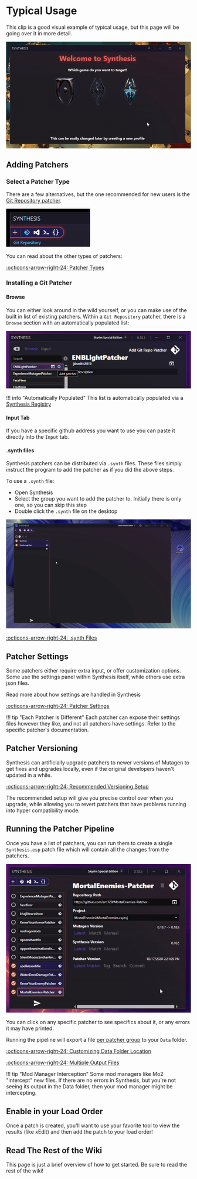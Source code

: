 # Typical Usage
This clip is a good visual example of typical usage, but this page will be going over it in more detail.

![Showcase](images/showcase.gif)

## Adding Patchers
### Select a Patcher Type
There are a few alternatives, but the one recommended for new users is the [Git Repository patcher](Git-Repository-Patcher.md).

![Git Repository Patcher](images/git-repo-patcher.png)

You can read about the other types of patchers:

[:octicons-arrow-right-24: Patcher Types](Patcher-Types.md)

### Installing a Git Patcher
#### Browse
You can either look around in the wild yourself, or you can make use of the built in list of existing patchers.  Within a `Git Repository` patcher, there is a `Browse` section with an automatically populated list:

![Patcher Browser](images/patcher-browser.png)

!!! info "Automatically Populated"
    This list is automatically populated via a [Synthesis Registry](https://github.com/Mutagen-Modding/Synthesis.Registry)

#### Input Tab
If you have a specific github address you want to use you can paste it directly into the `Input` tab.

#### .synth files
Synthesis patchers can be distributed via `.synth` files.  These files simply instruct the program to add the patcher as if you did the above steps.  

To use a `.synth` file:

- Open Synthesis
- Select the group you want to add the patcher to.  Initially there is only one, so you can skip this step
- Double click the `.synth` file on the desktop

![.synth](images/synth-files.gif)

[:octicons-arrow-right-24: .synth Files](Synth-File.md)

## Patcher Settings
Some patchers either require extra input, or offer customization options.  Some use the settings panel within Synthesis itself, while others use extra json files.

Read more about how settings are handled in Synthesis

[:octicons-arrow-right-24: Patcher Settings](Patcher-Settings.md)

!!! tip "Each Patcher is Different"
    Each patcher can expose their settings files however they like, and not all patchers have settings.  Refer to the specific patcher's documentation.
	
## Patcher Versioning
Synthesis can artificially upgrade patchers to newer versions of Mutagen to get fixes and upgrades locally, even if the original developers haven't updated in a while.  

[:octicons-arrow-right-24: Recommended Versioning Setup](Versioning.md#recommended-setup)

The recommended setup will give you precise control over when you upgrade, while allowing you to revert patchers that have problems running into hyper compatibility mode.

## Running the Patcher Pipeline
Once you have a list of patchers, you can run them to create a single `Synthesis.esp` patch file which will contain all the changes from the patchers.  

![Running the Pipeline](images/running-pipeline.gif)

You can click on any specific patcher to see specifics about it, or any errors it may have printed. 

Running the pipeline will export a file [per patcher group](Multiple-Output-Targets.md) to your `Data` folder.

[:octicons-arrow-right-24: Customizing Data Folder Location](Overriding-Data-Folder-Path.md)

[:octicons-arrow-right-24: Multiple Output Files](Multiple-Output-Targets.md)

!!! tip "Mod Manager Interception"
    Some mod managers like Mo2 "intercept" new files.  If there are no errors in Synthesis, but you're not seeing its output in the Data folder, then your mod manager might be intercepting.

## Enable in your Load Order
Once a patch is created, you'll want to use your favorite tool to view the results (like xEdit) and then add the patch to your load order!

## Read The Rest of the Wiki
This page is just a brief overview of how to get started.  Be sure to read the rest of the wiki!